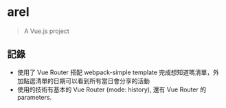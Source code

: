 # arel

> A Vue.js project

## 記錄

- 使用了 Vue Router 搭配 webpack-simple template 完成想知道嗎清單，外加點選清單的日期可以看到所有當日會分享的活動
- 使用的技術有基本的 Vue Router (mode: history), 還有 Vue Router 的 parameters.

